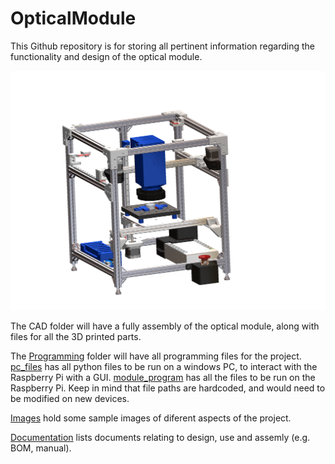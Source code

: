 # OpticalModule

This Github repository is for storing all pertinent information regarding the functionality and design of the optical module.

![CAD Assembly](Images/assembly_front.PNG)

The CAD folder will have a fully assembly of the optical module, along with files for all the 3D printed parts.

The [Programming](Programming_Files/) folder will have all programming files for the project. [pc_files](Programming_Files/ppc_files) has all python files to be run on a windows PC, to interact with the Raspberry Pi with a GUI. [module_program](Programming_Files/module_program) has all the files to be run on the Raspberry Pi. Keep in mind that file paths are hardcoded, and would need to be modified on new devices.

[Images](Images/) hold some sample images of diferent aspects of the project.

[Documentation](Documentation/) lists documents relating to design, use and assemly (e.g. BOM, manual).
